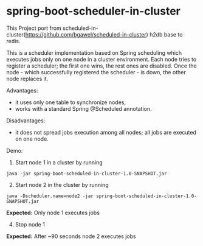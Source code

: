 # spring-boot-scheduler-in-cluster

This Project port from scheduled-in-cluster(https://github.com/bgawel/scheduled-in-cluster) h2db base to redis.

This is a scheduler implementation based on Spring scheduling which executes jobs only on one node in a cluster environment.
Each node tries to register a scheduler; the first one wins, the rest ones are disabled.
Once the node - which successfully registered the scheduler - is down, the other node replaces it.

Advantages:
* it uses only one table to synchronize nodes,
* works with a standard Spring @Scheduled annotation.

Disadvantages:
* it does not spread jobs execution among all nodes; all jobs are executed on one node.

Demo:

1) Start node 1 in a cluster by running
```
java -jar spring-boot-scheduled-in-cluster-1.0-SNAPSHOT.jar
```

2) Start node 2 in the cluster by running
```
java -Dscheduler.name=node2 -jar spring-boot-scheduled-in-cluster-1.0-SNAPSHOT.jar
```

**Expected:**
Only node 1 executes jobs

4) Stop node 1

**Expected:**
After ~90 seconds node 2 executes jobs
